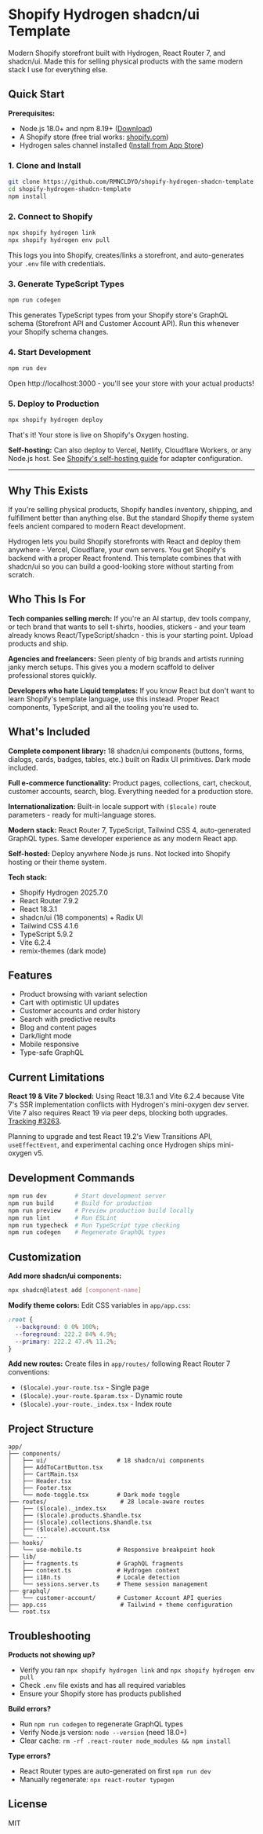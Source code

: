 # Shopify Hydrogen shadcn/ui Template

Modern Shopify storefront built with Hydrogen, React Router 7, and shadcn/ui. Made this for selling physical products with the same modern stack I use for everything else.

## Quick Start

**Prerequisites:**
- Node.js 18.0+ and npm 8.19+ ([Download](https://nodejs.org/))
- A Shopify store (free trial works: [shopify.com](https://www.shopify.com/))
- Hydrogen sales channel installed ([Install from App Store](https://apps.shopify.com/hydrogen))

### 1. Clone and Install

```bash
git clone https://github.com/RMNCLDYO/shopify-hydrogen-shadcn-template.git
cd shopify-hydrogen-shadcn-template
npm install
```

### 2. Connect to Shopify

```bash
npx shopify hydrogen link
npx shopify hydrogen env pull
```

This logs you into Shopify, creates/links a storefront, and auto-generates your `.env` file with credentials.

### 3. Generate TypeScript Types

```bash
npm run codegen
```

This generates TypeScript types from your Shopify store's GraphQL schema (Storefront API and Customer Account API). Run this whenever your Shopify schema changes.

### 4. Start Development

```bash
npm run dev
```

Open http://localhost:3000 - you'll see your store with your actual products!

### 5. Deploy to Production

```bash
npx shopify hydrogen deploy
```

That's it! Your store is live on Shopify's Oxygen hosting.

**Self-hosting:** Can also deploy to Vercel, Netlify, Cloudflare Workers, or any Node.js host. See [Shopify's self-hosting guide](https://shopify.dev/docs/storefronts/headless/hydrogen/deployments/self-hosting) for adapter configuration.

---

## Why This Exists

If you're selling physical products, Shopify handles inventory, shipping, and fulfillment better than anything else. But the standard Shopify theme system feels ancient compared to modern React development.

Hydrogen lets you build Shopify storefronts with React and deploy them anywhere - Vercel, Cloudflare, your own servers. You get Shopify's backend with a proper React frontend. This template combines that with shadcn/ui so you can build a good-looking store without starting from scratch.

## Who This Is For

**Tech companies selling merch:** If you're an AI startup, dev tools company, or tech brand that wants to sell t-shirts, hoodies, stickers - and your team already knows React/TypeScript/shadcn - this is your starting point. Upload products and ship.

**Agencies and freelancers:** Seen plenty of big brands and artists running janky merch setups. This gives you a modern scaffold to deliver professional stores quickly.

**Developers who hate Liquid templates:** If you know React but don't want to learn Shopify's template language, use this instead. Proper React components, TypeScript, and all the tooling you're used to.

## What's Included

**Complete component library:** 18 shadcn/ui components (buttons, forms, dialogs, cards, badges, tables, etc.) built on Radix UI primitives. Dark mode included.

**Full e-commerce functionality:** Product pages, collections, cart, checkout, customer accounts, search, blog. Everything needed for a production store.

**Internationalization:** Built-in locale support with `($locale)` route parameters - ready for multi-language stores.

**Modern stack:** React Router 7, TypeScript, Tailwind CSS 4, auto-generated GraphQL types. Same developer experience as any modern React app.

**Self-hosted:** Deploy anywhere Node.js runs. Not locked into Shopify hosting or their theme system.

**Tech stack:**
- Shopify Hydrogen 2025.7.0
- React Router 7.9.2
- React 18.3.1
- shadcn/ui (18 components) + Radix UI
- Tailwind CSS 4.1.6
- TypeScript 5.9.2
- Vite 6.2.4
- remix-themes (dark mode)

## Features

- Product browsing with variant selection
- Cart with optimistic UI updates
- Customer accounts and order history
- Search with predictive results
- Blog and content pages
- Dark/light mode
- Mobile responsive
- Type-safe GraphQL

## Current Limitations

**React 19 & Vite 7 blocked:** Using React 18.3.1 and Vite 6.2.4 because Vite 7's SSR implementation conflicts with Hydrogen's mini-oxygen dev server. Vite 7 also requires React 19 via peer deps, blocking both upgrades. [Tracking #3263](https://github.com/Shopify/hydrogen/issues/3263).

Planning to upgrade and test React 19.2's View Transitions API, `useEffectEvent`, and experimental caching once Hydrogen ships mini-oxygen v5.

## Development Commands

```bash
npm run dev        # Start development server
npm run build      # Build for production
npm run preview    # Preview production build locally
npm run lint       # Run ESLint
npm run typecheck  # Run TypeScript type checking
npm run codegen    # Regenerate GraphQL types
```

## Customization

**Add more shadcn/ui components:**
```bash
npx shadcn@latest add [component-name]
```

**Modify theme colors:**
Edit CSS variables in `app/app.css`:
```css
:root {
  --background: 0 0% 100%;
  --foreground: 222.2 84% 4.9%;
  --primary: 222.2 47.4% 11.2%;
}
```

**Add new routes:**
Create files in `app/routes/` following React Router 7 conventions:
- `($locale).your-route.tsx` - Single page
- `($locale).your-route.$param.tsx` - Dynamic route
- `($locale).your-route._index.tsx` - Index route

## Project Structure

```
app/
├── components/
│   ├── ui/                    # 18 shadcn/ui components
│   ├── AddToCartButton.tsx
│   ├── CartMain.tsx
│   ├── Header.tsx
│   ├── Footer.tsx
│   └── mode-toggle.tsx        # Dark mode toggle
├── routes/                     # 28 locale-aware routes
│   ├── ($locale)._index.tsx
│   ├── ($locale).products.$handle.tsx
│   ├── ($locale).collections.$handle.tsx
│   ├── ($locale).account.tsx
│   └── ...
├── hooks/
│   └── use-mobile.ts          # Responsive breakpoint hook
├── lib/
│   ├── fragments.ts           # GraphQL fragments
│   ├── context.ts             # Hydrogen context
│   ├── i18n.ts                # Locale detection
│   └── sessions.server.ts     # Theme session management
├── graphql/
│   └── customer-account/      # Customer Account API queries
├── app.css                     # Tailwind + theme configuration
└── root.tsx
```

## Troubleshooting

**Products not showing up?**
- Verify you ran `npx shopify hydrogen link` and `npx shopify hydrogen env pull`
- Check `.env` file exists and has all required variables
- Ensure your Shopify store has products published

**Build errors?**
- Run `npm run codegen` to regenerate GraphQL types
- Verify Node.js version: `node --version` (need 18.0+)
- Clear cache: `rm -rf .react-router node_modules && npm install`

**Type errors?**
- React Router types are auto-generated on first `npm run dev`
- Manually regenerate: `npx react-router typegen`

## License

MIT

